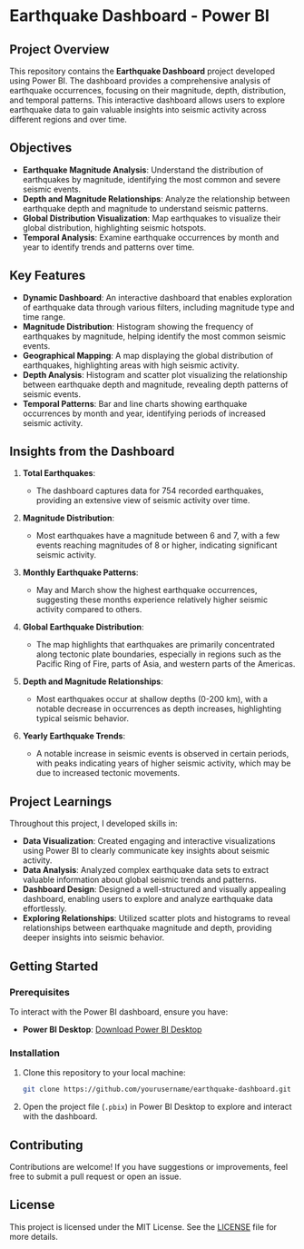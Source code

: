 <!-- @format -->

# Earthquake Dashboard - Power BI

## Project Overview

This repository contains the **Earthquake Dashboard** project developed using Power BI. The dashboard provides a comprehensive analysis of earthquake occurrences, focusing on their magnitude, depth, distribution, and temporal patterns. This interactive dashboard allows users to explore earthquake data to gain valuable insights into seismic activity across different regions and over time.

## Objectives

- **Earthquake Magnitude Analysis**: Understand the distribution of earthquakes by magnitude, identifying the most common and severe seismic events.
- **Depth and Magnitude Relationships**: Analyze the relationship between earthquake depth and magnitude to understand seismic patterns.
- **Global Distribution Visualization**: Map earthquakes to visualize their global distribution, highlighting seismic hotspots.
- **Temporal Analysis**: Examine earthquake occurrences by month and year to identify trends and patterns over time.

## Key Features

- **Dynamic Dashboard**: An interactive dashboard that enables exploration of earthquake data through various filters, including magnitude type and time range.
- **Magnitude Distribution**: Histogram showing the frequency of earthquakes by magnitude, helping identify the most common seismic events.
- **Geographical Mapping**: A map displaying the global distribution of earthquakes, highlighting areas with high seismic activity.
- **Depth Analysis**: Histogram and scatter plot visualizing the relationship between earthquake depth and magnitude, revealing depth patterns of seismic events.
- **Temporal Patterns**: Bar and line charts showing earthquake occurrences by month and year, identifying periods of increased seismic activity.

## Insights from the Dashboard

1. **Total Earthquakes**:

   - The dashboard captures data for 754 recorded earthquakes, providing an extensive view of seismic activity over time.

2. **Magnitude Distribution**:

   - Most earthquakes have a magnitude between 6 and 7, with a few events reaching magnitudes of 8 or higher, indicating significant seismic activity.

3. **Monthly Earthquake Patterns**:

   - May and March show the highest earthquake occurrences, suggesting these months experience relatively higher seismic activity compared to others.

4. **Global Earthquake Distribution**:

   - The map highlights that earthquakes are primarily concentrated along tectonic plate boundaries, especially in regions such as the Pacific Ring of Fire, parts of Asia, and western parts of the Americas.

5. **Depth and Magnitude Relationships**:

   - Most earthquakes occur at shallow depths (0-200 km), with a notable decrease in occurrences as depth increases, highlighting typical seismic behavior.

6. **Yearly Earthquake Trends**:
   - A notable increase in seismic events is observed in certain periods, with peaks indicating years of higher seismic activity, which may be due to increased tectonic movements.

## Project Learnings

Throughout this project, I developed skills in:

- **Data Visualization**: Created engaging and interactive visualizations using Power BI to clearly communicate key insights about seismic activity.
- **Data Analysis**: Analyzed complex earthquake data sets to extract valuable information about global seismic trends and patterns.
- **Dashboard Design**: Designed a well-structured and visually appealing dashboard, enabling users to explore and analyze earthquake data effortlessly.
- **Exploring Relationships**: Utilized scatter plots and histograms to reveal relationships between earthquake magnitude and depth, providing deeper insights into seismic behavior.

## Getting Started

### Prerequisites

To interact with the Power BI dashboard, ensure you have:

- **Power BI Desktop**: [Download Power BI Desktop](https://powerbi.microsoft.com/desktop/)

### Installation

1. Clone this repository to your local machine:

   ```bash
   git clone https://github.com/yourusername/earthquake-dashboard.git
   ```

2. Open the project file (`.pbix`) in Power BI Desktop to explore and interact with the dashboard.

## Contributing

Contributions are welcome! If you have suggestions or improvements, feel free to submit a pull request or open an issue.

## License

This project is licensed under the MIT License. See the [LICENSE](LICENSE) file for more details.
